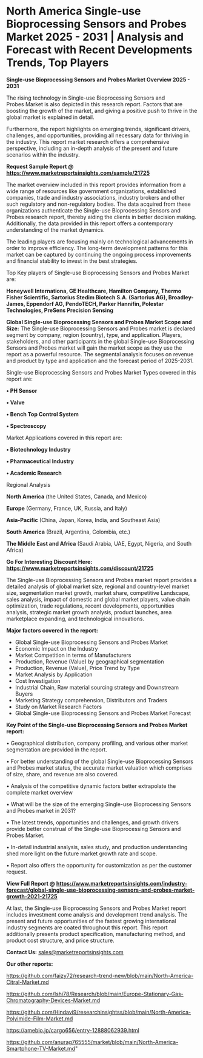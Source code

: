 # North America Single-use Bioprocessing Sensors and Probes Market 2025 - 2031 | Analysis and Forecast with Recent Developments Trends, Top Players

<Strong> Single-use Bioprocessing Sensors and Probes Market Overview 2025 - 2031</strong>

The rising technology in Single-use Bioprocessing Sensors and Probes Market is also depicted in this research report. Factors that are boosting the growth of the market, and giving a positive push to thrive in the global market is explained in detail.

Furthermore, the report highlights on emerging trends, significant drivers, challenges, and opportunities, providing all necessary data for thriving in the industry. This report market research offers a comprehensive perspective, including an in-depth analysis of the present and future scenarios within the industry.

<strong>Request Sample Report @ <a href=https://www.marketreportsinsights.com/sample/21725>https://www.marketreportsinsights.com/sample/21725</a></strong>

The market overview included in this report provides information from a wide range of resources like government organizations, established companies, trade and industry associations, industry brokers and other such regulatory and non-regulatory bodies. The data acquired from these organizations authenticate the Single-use Bioprocessing Sensors and Probes research report, thereby aiding the clients in better decision making. Additionally, the data provided in this report offers a contemporary understanding of the market dynamics.

The leading players are focusing mainly on technological advancements in order to improve efficiency. The long-term development patterns for this market can be captured by continuing the ongoing process improvements and financial stability to invest in the best strategies.

Top Key players of Single-use Bioprocessing Sensors and Probes Market are:

<strong>Honeywell Internationa, GE Healthcare, Hamilton Company, Thermo Fisher Scientific, Sartorius Stedim Biotech S.A. (Sartorius AG), Broadley-James, Eppendorf AG, PendoTECH, Parker Hannifin, Polestar Technologies, PreSens Precision Sensing</strong>

<strong><b>Global Single-use Bioprocessing Sensors and Probes Market Scope and Size:</b></strong>
The Single-use Bioprocessing Sensors and Probes market is declared segment by company, region (country), type, and application. Players, stakeholders, and other participants in the global Single-use Bioprocessing Sensors and Probes market will gain the market scope as they use the report as a powerful resource. The segmental analysis focuses on revenue and product by type and application and the forecast period of 2025-2031.

Single-use Bioprocessing Sensors and Probes Market Types covered in this report are:

<strong>• PH Sensor

• Valve

• Bench Top Control System

• Spectroscopy</strong>

Market Applications covered in this report are:

<strong>• Biotechnology Industry

• Pharmaceutical Industry

• Academic Research</strong> 

Regional Analysis

<strong>North America</strong> (the United States, Canada, and Mexico)

<strong>Europe</strong> (Germany, France, UK, Russia, and Italy)

<strong>Asia-Pacific</strong> (China, Japan, Korea, India, and Southeast Asia)

<strong>South America</strong> (Brazil, Argentina, Colombia, etc.)

<strong>The Middle East and Africa</strong> (Saudi Arabia, UAE, Egypt, Nigeria, and South Africa)

<strong>Go For Interesting Discount Here: <a href=https://www.marketreportsinsights.com/discount/21725>https://www.marketreportsinsights.com/discount/21725</a></strong>

The Single-use Bioprocessing Sensors and Probes market report provides a detailed analysis of global market size, regional and country-level market size, segmentation market growth, market share, competitive Landscape, sales analysis, impact of domestic and global market players, value chain optimization, trade regulations, recent developments, opportunities analysis, strategic market growth analysis, product launches, area marketplace expanding, and technological innovations.

<strong><b>Major factors covered in the report:</b></strong>
<ul>
  <li>Global Single-use Bioprocessing Sensors and Probes Market </li>
  <li>Economic Impact on the Industry</li>
  <li>Market Competition in terms of Manufacturers</li>
  <li>Production, Revenue (Value) by geographical segmentation</li>
  <li>Production, Revenue (Value), Price Trend by Type</li>
  <li>Market Analysis by Application</li>
  <li>Cost Investigation</li>
  <li>Industrial Chain, Raw material sourcing strategy and Downstream Buyers</li>
  <li>Marketing Strategy comprehension, Distributors and Traders</li>
  <li>Study on Market Research Factors</li>
  <li>Global Single-use Bioprocessing Sensors and Probes Market Forecast</li>
</ul>

<strong><b>Key Point of the Single-use Bioprocessing Sensors and Probes Market report:</b></strong>

• Geographical distribution, company profiling, and various other market segmentation are provided in the report.

• For better understanding of the global Single-use Bioprocessing Sensors and Probes market status, the accurate market valuation which comprises of size, share, and revenue are also covered.

• Analysis of the competitive dynamic factors better extrapolate the complete market overview

• What will be the size of the emerging Single-use Bioprocessing Sensors and Probes market in 2031?

• The latest trends, opportunities and challenges, and growth drivers provide better construal of the Single-use Bioprocessing Sensors and Probes Market.

• In-detail industrial analysis, sales study, and production understanding shed more light on the future market growth rate and scope.

• Report also offers the opportunity for customization as per the customer request.

<strong><b>View Full Report @ <a href=https://www.marketreportsinsights.com/industry-forecast/global-single-use-bioprocessing-sensors-and-probes-market-growth-2021-21725>https://www.marketreportsinsights.com/industry-forecast/global-single-use-bioprocessing-sensors-and-probes-market-growth-2021-21725</a></b></strong>


At last, the Single-use Bioprocessing Sensors and Probes Market report includes investment come analysis and development trend analysis. The present and future opportunities of the fastest growing international industry segments are coated throughout this report. This report additionally presents product specification, manufacturing method, and product cost structure, and price structure.

<strong>Contact Us:</strong>
sales@marketreportsinsights.com

<strong>Our other reports:</strong>

<a href=https://github.com/faizy72/research-trend-new/blob/main/North-America-Citral-Market.md>https://github.com/faizy72/research-trend-new/blob/main/North-America-Citral-Market.md</a>

<a href=https://github.com/Ishi78/Research/blob/main/Europe-Stationary-Gas-Chromatography-Devices-Market.md>https://github.com/Ishi78/Research/blob/main/Europe-Stationary-Gas-Chromatography-Devices-Market.md</a>

<a href=https://github.com/Hindavi9/researchinsightss/blob/main/North-America-Polyimide-Film-Market.md>https://github.com/Hindavi9/researchinsightss/blob/main/North-America-Polyimide-Film-Market.md</a>

<a href=https://ameblo.jp/cargo656/entry-12888062939.html>https://ameblo.jp/cargo656/entry-12888062939.html</a>

<a href=https://github.com/anurag765555/market/blob/main/North-America-Smartphone-TV-Market.md>https://github.com/anurag765555/market/blob/main/North-America-Smartphone-TV-Market.md</a>"
